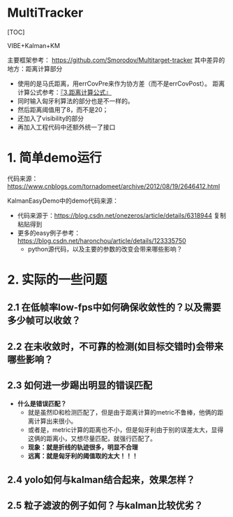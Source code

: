 # MultiTracker
[TOC]

VIBE+Kalman+KM

主要框架参考： https://github.com/Smorodov/Multitarget-tracker
其中差异的地方：距离计算部分

- 使用的是马氏距离，用errCovPre来作为协方差（而不是errCovPost）。
  距离计算公式参考：[『3.距离计算公式』](https://blog.csdn.net/haronchou/article/details/112649684)
- 同时输入匈牙利算法的部分也是不一样的。
- 然后距离阈值用了8，而不是20；
- 还加入了visibility的部分
- 再加入工程代码中还额外统一了接口

# 1. 简单demo运行

代码来源：https://www.cnblogs.com/tornadomeet/archive/2012/08/19/2646412.html

KalmanEasyDemo中的demo代码来源：

- 代码来源于：https://blog.csdn.net/onezeros/article/details/6318944 复制粘贴得到
- 更多的easy例子参考：https://blog.csdn.net/haronchou/article/details/123335750
  - python源代码，以及主要的参数的改变会带来哪些影响？

# 2. 实际的一些问题

## 2.1 在低帧率low-fps中如何确保收敛性的？以及需要多少帧可以收敛？

## 2.2 在未收敛时，不可靠的检测(如目标交错时)会带来哪些影响？

## 2.3 如何进一步踢出明显的错误匹配

- **什么是错误匹配？**
  - 就是虽然ID和检测匹配了，但是由于距离计算的metric不鲁棒，他俩的距离计算出来很小。
  - 或者是，metric计算的距离也不小，但是匈牙利由于别的误差太大，显得这俩的距离小，又想尽量匹配，就强行匹配了。
  - **现象：就是折线的轨迹很多，明显不合理**
  - **远离：就是匈牙利的阈值取的太大！！！**

## 2.4 yolo如何与kalman结合起来，效果怎样？

## 2.5 粒子滤波的例子如何？与kalman比较优劣？





